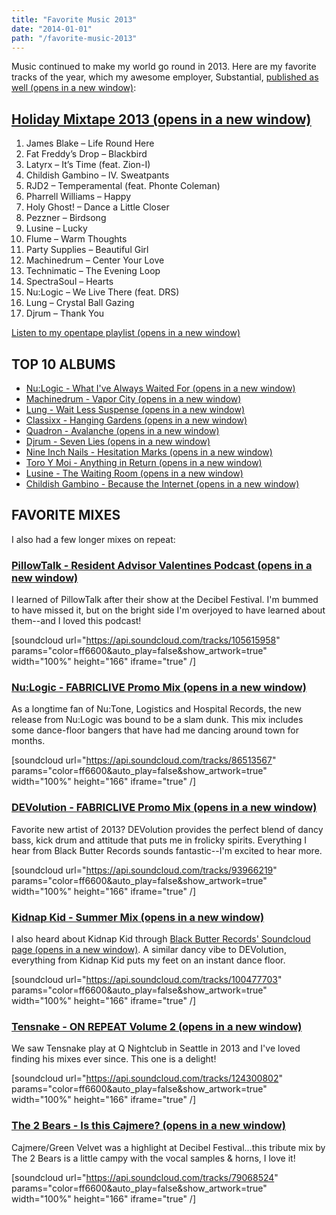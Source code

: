 ```yaml
---
title: "Favorite Music 2013"
date: "2014-01-01"
path: "/favorite-music-2013"
---
```


Music continued to make my world go round in 2013. Here are my favorite tracks of the year, which my awesome employer, Substantial, [published as well (opens in a new window)](http://substantial.com/blog/2013/12/31/ss28-worlds-finest-2013/ "Link opens in a new window"):

## [Holiday Mixtape 2013 (opens in a new window)](/opentape "Link opens in a new window")

1. James Blake – Life Round Here
2. Fat Freddy’s Drop – Blackbird
3. Latyrx – It’s Time (feat. Zion-I)
4. Childish Gambino – IV. Sweatpants
5. RJD2 – Temperamental (feat. Phonte Coleman)
6. Pharrell Williams – Happy
7. Holy Ghost! – Dance a Little Closer
8. Pezzner – Birdsong
9. Lusine – Lucky
10. Flume – Warm Thoughts
11. Party Supplies – Beautiful Girl
12. Machinedrum – Center Your Love
13. Technimatic – The Evening Loop
14. SpectraSoul – Hearts
15. Nu:Logic – We Live There (feat. DRS)
16. Lung – Crystal Ball Gazing
17. Djrum – Thank You

[Listen to my opentape playlist (opens in a new window)](/opentape "Link opens in a new window")

## TOP 10 ALBUMS

- [Nu:Logic - What I've Always Waited For (opens in a new window)](http://open.spotify.com/album/0OhjntoZeGoIrzW4k3gU11 "Link opens in a new window")
- [Machinedrum - Vapor City (opens in a new window)](http://open.spotify.com/album/52sjzzH6KtuhXi1jEc3LVx "Link opens in a new window")
- [Lung - Wait Less Suspense (opens in a new window)](http://open.spotify.com/album/60O7EQRh104LVrSCjzo5A4 "Link opens in a new window")
- [Classixx - Hanging Gardens (opens in a new window)](http://open.spotify.com/album/2Fl2wh3UDV1Ph6Y0AzuMH0 "Link opens in a new window")
- [Quadron - Avalanche (opens in a new window)](http://open.spotify.com/album/1DK7dxeuo9R1Ma0iaZBz3f "Link opens in a new window")
- [Djrum - Seven Lies (opens in a new window)](http://open.spotify.com/album/6hTdHGVll5flEcrh9Py9WI "Link opens in a new window")
- [Nine Inch Nails - Hesitation Marks (opens in a new window)](http://open.spotify.com/album/7GwKmNXAFgODzJOwaEVyji "Link opens in a new window")
- [Toro Y Moi - Anything in Return (opens in a new window)](http://open.spotify.com/album/3xDRuOqakukb1SjHQG4WWc "Link opens in a new window")
- [Lusine - The Waiting Room (opens in a new window)](http://open.spotify.com/album/3DA9jPlIxNLFWHSFMXMscN "Link opens in a new window")
- [Childish Gambino - Because the Internet (opens in a new window)](http://open.spotify.com/album/3z9YJAyGipjDuwhjinHUY0 "Link opens in a new window")

## FAVORITE MIXES

I also had a few longer mixes on repeat:

### [PillowTalk - Resident Advisor Valentines Podcast (opens in a new window)](https://soundcloud.com/pillow-talk-1/pillowtalk-ra-valentines "Link opens in a new window")

I learned of PillowTalk after their show at the Decibel Festival. I'm bummed to have missed it, but on the bright side I'm overjoyed to have learned about them--and I loved this podcast!

\[soundcloud url="https://api.soundcloud.com/tracks/105615958" params="color=ff6600&auto\_play=false&show\_artwork=true" width="100%" height="166" iframe="true" /\]

### [Nu:Logic - FABRICLIVE Promo Mix (opens in a new window)](https://soundcloud.com/fabric/nu-logic-fabriclive-promo-mix "Link opens in a new window")

As a longtime fan of Nu:Tone, Logistics and Hospital Records, the new release from Nu:Logic was bound to be a slam dunk. This mix includes some dance-floor bangers that have had me dancing around town for months.

\[soundcloud url="https://api.soundcloud.com/tracks/86513567" params="color=ff6600&auto\_play=false&show\_artwork=true" width="100%" height="166" iframe="true" /\]

### [DEVolution - FABRICLIVE Promo Mix (opens in a new window)](https://soundcloud.com/wearedevolution/devolution-fabric-mix-1 "Link opens in a new window")

Favorite new artist of 2013? DEVolution provides the perfect blend of dancy bass, kick drum and attitude that puts me in frolicky spirits. Everything I hear from Black Butter Records sounds fantastic--I'm excited to hear more.

\[soundcloud url="https://api.soundcloud.com/tracks/93966219" params="color=ff6600&auto\_play=false&show\_artwork=true" width="100%" height="166" iframe="true" /\]

### [Kidnap Kid - Summer Mix (opens in a new window)](https://soundcloud.com/kidnap_kid/summer-mix "Link opens in a new window")

I also heard about Kidnap Kid through [Black Butter Records' Soundcloud page (opens in a new window)](https://soundcloud.com/black-butter-records "Link opens in a new window"). A similar dancy vibe to DEVolution, everything from Kidnap Kid puts my feet on an instant dance floor.

\[soundcloud url="https://api.soundcloud.com/tracks/100477703" params="color=ff6600&auto\_play=false&show\_artwork=true" width="100%" height="166" iframe="true" /\]

### [Tensnake - ON REPEAT Volume 2 (opens in a new window)](https://soundcloud.com/tensnake/on-repeat-volume-2 "Link opens in a new window")

We saw Tensnake play at Q Nightclub in Seattle in 2013 and I've loved finding his mixes ever since. This one is a delight!

\[soundcloud url="https://api.soundcloud.com/tracks/124300802" params="color=ff6600&auto\_play=false&show\_artwork=true" width="100%" height="166" iframe="true" /\]

### [The 2 Bears - Is this Cajmere? (opens in a new window)](https://soundcloud.com/the2bears/the-2-bears-is-this-cajmere "Link opens in a new window")

Cajmere/Green Velvet was a highlight at Decibel Festival...this tribute mix by The 2 Bears is a little campy with the vocal samples & horns, I love it!

\[soundcloud url="https://api.soundcloud.com/tracks/79068524" params="color=ff6600&auto\_play=false&show\_artwork=true" width="100%" height="166" iframe="true" /\]
